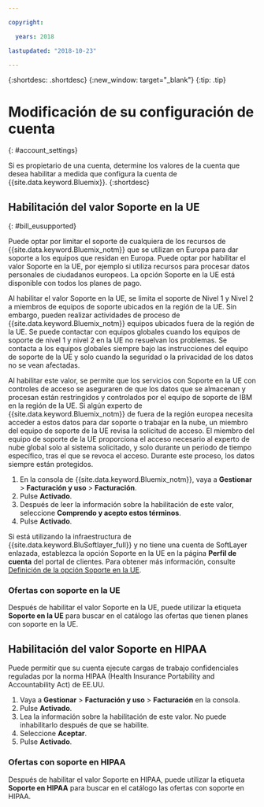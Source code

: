 ```yaml
---

copyright:

  years: 2018

lastupdated: "2018-10-23" 

---
```


{:shortdesc: .shortdesc}
{:new_window: target="_blank"}
{:tip: .tip}

# Modificación de su configuración de cuenta
{: #account_settings}

Si es propietario de una cuenta, determine los valores de la cuenta que desea habilitar a medida que configura la cuenta de {{site.data.keyword.Bluemix}}.
{:shortdesc}

## Habilitación del valor Soporte en la UE
{: #bill_eusupported}

Puede optar por limitar el soporte de cualquiera de los recursos de {{site.data.keyword.Bluemix_notm}} que se utilizan en Europa para dar soporte a los equipos que residan en Europa. Puede optar por habilitar el valor Soporte en la UE, por ejemplo si utiliza recursos para procesar datos personales de ciudadanos europeos. La opción Soporte en la UE está disponible con todos los planes de pago.

Al habilitar el valor Soporte en la UE, se limita el soporte de Nivel 1 y Nivel 2 a miembros de equipos de soporte ubicados en la región de la UE. Sin embargo, pueden realizar actividades de proceso de {{site.data.keyword.Bluemix_notm}} equipos ubicados fuera de la región de la UE. Se puede contactar con equipos globales cuando los equipos de soporte de nivel 1 y nivel 2 en la UE no resuelvan los problemas. Se contacta a los equipos globales siempre bajo las instrucciones del equipo de soporte de la UE y solo cuando la seguridad o la privacidad de los datos no se vean afectadas.

Al habilitar este valor, se permite que los servicios con Soporte en la UE con controles de acceso se aseguraren de que los datos que se almacenan y procesan están restringidos y controlados por el equipo de soporte de IBM en la región de la UE. Si algún experto de {{site.data.keyword.Bluemix_notm}} de fuera de la región europea necesita acceder a estos datos para dar soporte o trabajar en la nube, un miembro del equipo de soporte de la UE revisa la solicitud de acceso. El miembro del equipo de soporte de la UE proporciona el acceso necesario al experto de nube global solo al sistema solicitado, y solo durante un periodo de tiempo específico, tras el que se revoca el acceso. Durante este proceso, los datos siempre están protegidos.

  1. En la consola de {{site.data.keyword.Bluemix_notm}}, vaya a **Gestionar** > **Facturación y uso** > **Facturación**.   
  2. Pulse **Activado**.
  3. Después de leer la información sobre la habilitación de este valor, seleccione **Comprendo y acepto estos términos**.
  4. Pulse **Activado**.

Si está utilizando la infraestructura de {{site.data.keyword.BluSoftlayer_full}} y no tiene una cuenta de SoftLayer enlazada, establezca la opción Soporte en la UE en la página **Perfil de cuenta** del portal de clientes. Para obtener más información, consulte [Definición de la opción Soporte en la UE](/docs/customer-portal/cpmanuserprof.html#cp_seteusupported).

### Ofertas con soporte en la UE

Después de habilitar el valor Soporte en la UE, puede utilizar la etiqueta **Soporte en la UE** para buscar en el catálogo las ofertas que tienen planes con soporte en la UE.  

## Habilitación del valor Soporte en HIPAA

Puede permitir que su cuenta ejecute cargas de trabajo confidenciales reguladas por la norma HIPAA (Health Insurance Portability and Accountability Act) de EE.UU. 

1. Vaya a **Gestionar** > **Facturación y uso** > **Facturación** en la consola. 
2. Pulse **Activado**. 
3. Lea la información sobre la habilitación de este valor. No puede inhabilitarlo después de que se habilite. 
4. Seleccione **Aceptar**.  
5. Pulse **Activado**.

### Ofertas con soporte en HIPAA

Después de habilitar el valor Soporte en HIPAA, puede utilizar la etiqueta **Soporte en HIPAA** para buscar en el catálogo las ofertas con soporte en HIPAA. 
